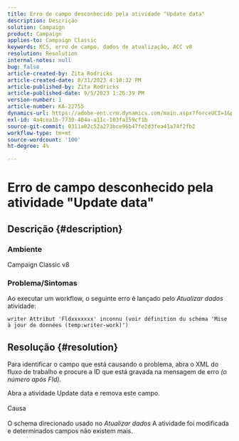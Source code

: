```yaml
---
title: Erro de campo desconhecido pela atividade "Update data"
description: Descrição
solution: Campaign
product: Campaign
applies-to: Campaign Classic
keywords: KCS, erro de campo, dados de atualização, ACC v8
resolution: Resolution
internal-notes: null
bug: false
article-created-by: Zita Rodricks
article-created-date: 8/31/2023 4:10:32 PM
article-published-by: Zita Rodricks
article-published-date: 9/5/2023 1:26:39 PM
version-number: 1
article-number: KA-22755
dynamics-url: https://adobe-ent.crm.dynamics.com/main.aspx?forceUCI=1&pagetype=entityrecord&etn=knowledgearticle&id=ce93f6e4-1848-ee11-be6d-6045bd0061cb
exl-id: 4a4cea1b-7730-404a-a11c-103fa159cf1b
source-git-commit: 0311a02c52a273bce96b47fe2d3fea41a74f2fb2
workflow-type: tm+mt
source-wordcount: '100'
ht-degree: 4%

---
```


# Erro de campo desconhecido pela atividade &quot;Update data&quot;

## Descrição {#description}


### Ambiente

Campaign Classic v8

### Problema/Sintomas

Ao executar um workflow, o seguinte erro é lançado pelo *Atualizar dados* atividade:

`writer Attribut 'Fldxxxxxxx' inconnu (voir définition du schéma 'Mise à jour de données (temp:writer-work)')`


## Resolução {#resolution}


Para identificar o campo que está causando o problema, abra o XML do fluxo de trabalho e procure a ID que está gravada na mensagem de erro *(o número após FId).*

Abra a atividade Update data e remova este campo.
<br><br>Causa<br><br>
O schema direcionado usado no *Atualizar dados* A atividade foi modificada e determinados campos não existem mais.
